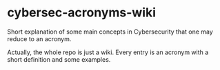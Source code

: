 # cybersec-acronyms-wiki
Short explanation of some main concepts in Cybersecurity that one may reduce to an acronym.

Actually, the whole repo is just a wiki. Every entry is an acronym with a short definition and some examples.
